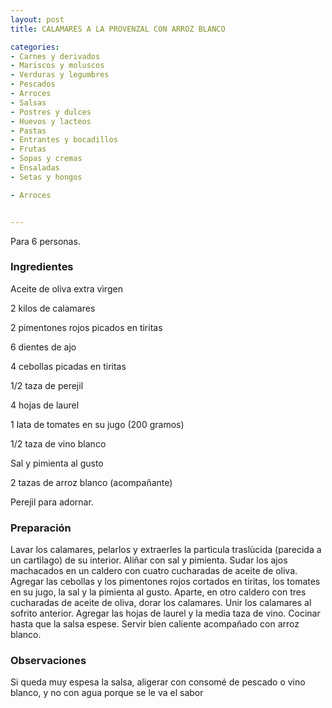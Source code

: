 ```yaml
---
layout: post
title: CALAMARES A LA PROVENZAL CON ARROZ BLANCO

categories:
- Carnes y derivados
- Mariscos y moluscos
- Verduras y legumbres
- Pescados
- Arroces
- Salsas
- Postres y dulces
- Huevos y lacteos
- Pastas
- Entrantes y bocadillos
- Frutas
- Sopas y cremas
- Ensaladas
- Setas y hongos

- Arroces


---
```


Para 6 personas.

<h3>Ingredientes</h3>

Aceite de oliva extra v&igrave;rgen

2 kilos de calamares

2 pimentones rojos picados en tiritas

6 dientes de ajo

4 cebollas picadas en tiritas

1/2 taza de perejil

4 hojas de laurel

1 lata de tomates en su jugo (200 gramos)

1/2 taza de vino blanco

Sal y pimienta al gusto

2 tazas de arroz blanco (acompañante)

Perejil para adornar.

<h3>Preparación</h3>

Lavar los calamares, pelarlos y extraerles la part&igrave;cula trasl&ugrave;cida (parecida a un cart&igrave;lago) de su interior. Aliñar con sal y pimienta. Sudar los ajos machacados en un caldero con cuatro cucharadas de aceite de oliva. Agregar las cebollas y los pimentones rojos cortados en tiritas, los tomates en su jugo, la sal y la pimienta al gusto. Aparte, en otro caldero con tres cucharadas de aceite de oliva, dorar los calamares. Unir los calamares al sofrito anterior. Agregar las hojas de laurel y la media taza de vino. Cocinar hasta que la salsa espese. Servir bien caliente acompañado con arroz blanco.

<h3>Observaciones</h3>

Si queda muy espesa la salsa, aligerar con consomé de pescado o vino blanco, y no con agua porque se le va el sabor

